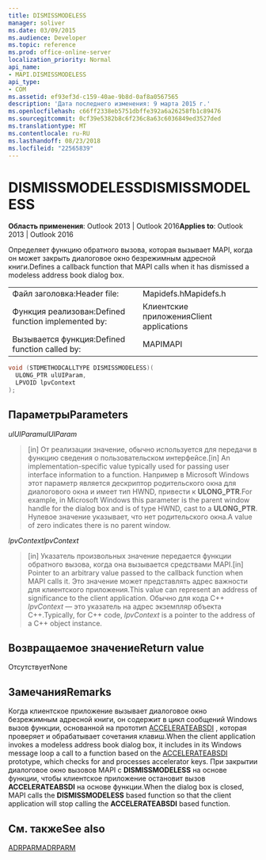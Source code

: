 ```yaml
---
title: DISMISSMODELESS
manager: soliver
ms.date: 03/09/2015
ms.audience: Developer
ms.topic: reference
ms.prod: office-online-server
localization_priority: Normal
api_name:
- MAPI.DISMISSMODELESS
api_type:
- COM
ms.assetid: ef93ef3d-c159-40ae-9b8d-0af8a0567565
description: 'Дата последнего изменения: 9 марта 2015 г.'
ms.openlocfilehash: c66ff2338eb5751dbffe392a6a26258fb1c89476
ms.sourcegitcommit: 0cf39e5382b8c6f236c8a63c6036849ed3527ded
ms.translationtype: MT
ms.contentlocale: ru-RU
ms.lasthandoff: 08/23/2018
ms.locfileid: "22565839"
---
```

# <a name="dismissmodeless"></a><span data-ttu-id="c5a8c-103">DISMISSMODELESS</span><span class="sxs-lookup"><span data-stu-id="c5a8c-103">DISMISSMODELESS</span></span>

  
  
<span data-ttu-id="c5a8c-104">**Область применения**: Outlook 2013 | Outlook 2016</span><span class="sxs-lookup"><span data-stu-id="c5a8c-104">**Applies to**: Outlook 2013 | Outlook 2016</span></span> 
  
<span data-ttu-id="c5a8c-105">Определяет функцию обратного вызова, которая вызывает MAPI, когда он может закрыть диалоговое окно безрежимным адресной книги.</span><span class="sxs-lookup"><span data-stu-id="c5a8c-105">Defines a callback function that MAPI calls when it has dismissed a modeless address book dialog box.</span></span> 
  
|||
|:-----|:-----|
|<span data-ttu-id="c5a8c-106">Файл заголовка:</span><span class="sxs-lookup"><span data-stu-id="c5a8c-106">Header file:</span></span>  <br/> |<span data-ttu-id="c5a8c-107">Mapidefs.h</span><span class="sxs-lookup"><span data-stu-id="c5a8c-107">Mapidefs.h</span></span>  <br/> |
|<span data-ttu-id="c5a8c-108">Функция реализован:</span><span class="sxs-lookup"><span data-stu-id="c5a8c-108">Defined function implemented by:</span></span>  <br/> |<span data-ttu-id="c5a8c-109">Клиентские приложения</span><span class="sxs-lookup"><span data-stu-id="c5a8c-109">Client applications</span></span>  <br/> |
|<span data-ttu-id="c5a8c-110">Вызывается функция:</span><span class="sxs-lookup"><span data-stu-id="c5a8c-110">Defined function called by:</span></span>  <br/> |<span data-ttu-id="c5a8c-111">MAPI</span><span class="sxs-lookup"><span data-stu-id="c5a8c-111">MAPI</span></span>  <br/> |
   
```cpp
void (STDMETHODCALLTYPE DISMISSMODELESS)(
  ULONG_PTR ulUIParam,
  LPVOID lpvContext
);
```

## <a name="parameters"></a><span data-ttu-id="c5a8c-112">Параметры</span><span class="sxs-lookup"><span data-stu-id="c5a8c-112">Parameters</span></span>

 <span data-ttu-id="c5a8c-113">_ulUIParam_</span><span class="sxs-lookup"><span data-stu-id="c5a8c-113">_ulUIParam_</span></span>
  
> <span data-ttu-id="c5a8c-114">[in] От реализации значение, обычно используется для передачи в функцию сведения о пользовательском интерфейсе.</span><span class="sxs-lookup"><span data-stu-id="c5a8c-114">[in] An implementation-specific value typically used for passing user interface information to a function.</span></span> <span data-ttu-id="c5a8c-115">Например в Microsoft Windows этот параметр является дескриптор родительского окна для диалогового окна и имеет тип HWND, привести к **ULONG_PTR**.</span><span class="sxs-lookup"><span data-stu-id="c5a8c-115">For example, in Microsoft Windows this parameter is the parent window handle for the dialog box and is of type HWND, cast to a **ULONG_PTR**.</span></span> <span data-ttu-id="c5a8c-116">Нулевое значение указывает, что нет родительского окна.</span><span class="sxs-lookup"><span data-stu-id="c5a8c-116">A value of zero indicates there is no parent window.</span></span> 
    
 <span data-ttu-id="c5a8c-117">_lpvContext_</span><span class="sxs-lookup"><span data-stu-id="c5a8c-117">_lpvContext_</span></span>
  
> <span data-ttu-id="c5a8c-118">[in] Указатель произвольных значение передается функции обратного вызова, когда она вызывается средствами MAPI.</span><span class="sxs-lookup"><span data-stu-id="c5a8c-118">[in] Pointer to an arbitrary value passed to the callback function when MAPI calls it.</span></span> <span data-ttu-id="c5a8c-119">Это значение может представлять адрес важности для клиентского приложения.</span><span class="sxs-lookup"><span data-stu-id="c5a8c-119">This value can represent an address of significance to the client application.</span></span> <span data-ttu-id="c5a8c-120">Обычно для кода C++ _lpvContext_ — это указатель на адрес экземпляр объекта C++.</span><span class="sxs-lookup"><span data-stu-id="c5a8c-120">Typically, for C++ code,  _lpvContext_ is a pointer to the address of a C++ object instance.</span></span> 
    
## <a name="return-value"></a><span data-ttu-id="c5a8c-121">Возвращаемое значение</span><span class="sxs-lookup"><span data-stu-id="c5a8c-121">Return value</span></span>

<span data-ttu-id="c5a8c-122">Отсутствует</span><span class="sxs-lookup"><span data-stu-id="c5a8c-122">None</span></span>
  
## <a name="remarks"></a><span data-ttu-id="c5a8c-123">Замечания</span><span class="sxs-lookup"><span data-stu-id="c5a8c-123">Remarks</span></span>

<span data-ttu-id="c5a8c-124">Когда клиентское приложение вызывает диалоговое окно безрежимным адресной книги, он содержит в цикл сообщений Windows вызов функции, основанной на прототип [ACCELERATEABSDI](accelerateabsdi.md) , которая проверяет и обрабатывает сочетания клавиш.</span><span class="sxs-lookup"><span data-stu-id="c5a8c-124">When the client application invokes a modeless address book dialog box, it includes in its Windows message loop a call to a function based on the [ACCELERATEABSDI](accelerateabsdi.md) prototype, which checks for and processes accelerator keys.</span></span> <span data-ttu-id="c5a8c-125">При закрытии диалоговое окно вызовов MAPI с **DISMISSMODELESS** на основе функции, чтобы клиентское приложение остановит вызов **ACCELERATEABSDI** на основе функции.</span><span class="sxs-lookup"><span data-stu-id="c5a8c-125">When the dialog box is closed, MAPI calls the **DISMISSMODELESS** based function so that the client application will stop calling the **ACCELERATEABSDI** based function.</span></span> 
  
## <a name="see-also"></a><span data-ttu-id="c5a8c-126">См. также</span><span class="sxs-lookup"><span data-stu-id="c5a8c-126">See also</span></span>



[<span data-ttu-id="c5a8c-127">ADRPARM</span><span class="sxs-lookup"><span data-stu-id="c5a8c-127">ADRPARM</span></span>](adrparm.md)


